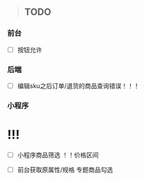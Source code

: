 >## TODO

### 前台
- [ ] 按钮允许

### 后端
- [ ] 编辑sku之后订单/退货的商品查询错误！！！

### 小程序

# !!!
- [ ] 小程序商品筛选 ！！价格区间
- [ ] 前台获取原属性/规格 专题商品勾选 


